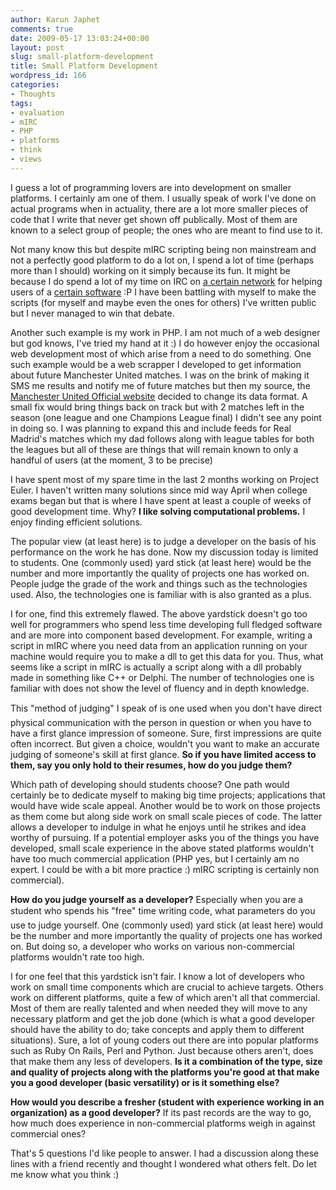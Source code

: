 ```yaml
---
author: Karun Japhet
comments: true
date: 2009-05-17 13:03:24+00:00
layout: post
slug: small-platform-development
title: Small Platform Development
wordpress_id: 166
categories:
- Thoughts
tags:
- evaluation
- mIRC
- PHP
- platforms
- think
- views
---
```


I guess a lot of programming lovers are into development on smaller platforms. I certainly am one of them. I usually speak of work I've done on actual programs when in actuality, there are a lot more smaller pieces of code that I write that never get shown off publically. Most of them are known to a select group of people; the ones who are meant to find use to it.

Not many know this but despite mIRC scripting being non mainstream and not a perfectly good platform to do a lot on, I spend a lot of time (perhaps more than I should) working on it simply because its fun. It might be because I do spend a lot of my time on IRC on [a certain network](irc://irc.msgplus.net) for helping users of a [certain software](http://msgplus.net) :P I have been battling with myself to make the scripts (for myself and maybe even the ones for others) I've written public but I never managed to win that debate.

Another such example is my work in PHP. I am not much of a web designer but god knows, I've tried my hand at it :) I do however enjoy the occasional web development most of which arise from a need to do something. One such example would be a web scrapper I developed to get information about future Manchester United matches. I was on the brink of making it SMS me results and notify me of future matches but then my source, the [Manchester United Official website](http://manutd.com) decided to change its data format. A small fix would bring things back on track but with 2 matches left in the season (one league and one Champions League final) I didn't see any point in doing so. I was planning to expand this and include feeds for Real Madrid's matches which my dad follows along with league tables for both the leagues but all of these are things that will remain known to only a handful of users (at the moment, 3 to be precise)

I have spent most of my spare time in the last 2 months working on Project Euler. I haven't written many solutions since mid way April when college exams began but that is where I have spent at least a couple of weeks of good development time. Why? **I like solving computational problems.** I enjoy finding efficient solutions.

The popular view (at least here) is to judge a developer on the basis of his performance on the work he has done. Now my discussion today is limited to students. One (commonly used) yard stick (at least here) would be the number and more importantly the quality of projects one has worked on. People judge the grade of the work and things such as the technologies used. Also, the technologies one is familiar with is also granted as a plus.

I for one, find this extremely flawed. The above yardstick doesn't go too well for programmers who spend less time developing full fledged software and are more into component based development. For example, writing a script in mIRC where you need data from an application running on your machine would require you to make a dll to get this data for you. Thus, what seems like a script in mIRC is actually a script along with a dll probably made in something like C++ or Delphi. The number of technologies one is familiar with does not show the level of fluency and in depth knowledge.

This "method of judging" I speak of is one used when you don't have direct physical communication with the person in question or when you have to have a first glance impression of someone. Sure, first impressions are quite often incorrect. But given a choice, wouldn't you want to make an accurate judging of someone's skill at first glance. **So if you have limited access to them, say you only hold to their resumes, how do you judge them?**

Which path of developing should students choose? One path would certainly be to dedicate myself to making big time projects; applications that would have wide scale appeal. Another would be to work on those projects as them come but along side work on small scale pieces of code. The latter allows a developer to indulge in what he enjoys until he strikes and idea worthy of pursuing. If a potential employer asks you of the things you have developed, small scale experience in the above stated platforms wouldn't have too much commercial application (PHP yes, but I certainly am no expert. I could be with a bit more practice :) mIRC scripting is certainly non commercial).

**How do you judge yourself as a developer?** Especially when you are a student who spends his "free" time writing code, what parameters do you use to judge yourself. One (commonly used) yard stick (at least here) would be the number and more importantly the quality of projects one has worked on. But doing so, a developer who works on various non-commercial platforms wouldn't rate too high.

I for one feel that this yardstick isn't fair. I know a lot of developers who work on small time components which are crucial to achieve targets. Others work on different platforms, quite a few of which aren't all that commercial. Most of them are really talented and when needed they will move to any necessary platform and get the job done (which is what a good developer should have the ability to do; take concepts and apply them to different situations). Sure, a lot of young coders out there are into popular platforms such as Ruby On Rails, Perl and Python. Just because others aren't, does that make them any less of developers. **Is it a combination of the type, size and quality of projects along with the platforms you're good at that make you a good developer (basic versatility) or is it something else?**

**How would you describe a fresher (student with experience working in an organization) as a good developer?** If its past records are the way to go, how much does experience in non-commercial platforms weigh in against commercial ones?

That's 5 questions I'd like people to answer. I had a discussion along these lines with a friend recently and thought I wondered what others felt. Do let me know what you think :)

